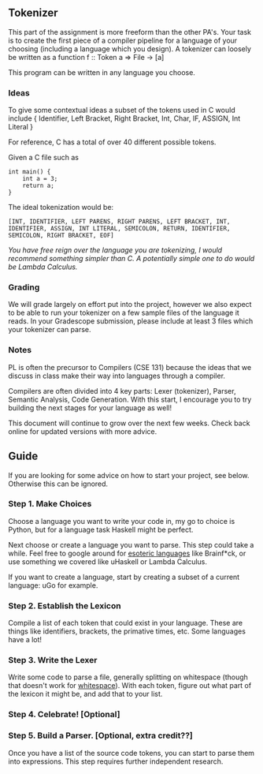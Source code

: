 ## Tokenizer

This part of the assignment is more freeform than the other PA's.
Your task is to create the first piece of a compiler pipeline for a language of your choosing (including a language which you design). 
A tokenizer can loosely be written as a function f :: Token a => File -> [a]

This program can be written in any language you choose.

### Ideas

To give some contextual ideas a subset of the tokens used in C would include \{ Identifier, Left Bracket, Right Bracket, Int, Char, IF, ASSIGN, Int Literal \}

For reference, C has a total of over 40 different possible tokens. 

Given a C file such as

```
int main() {
    int a = 3;
    return a;
}
```

The ideal tokenization would be:

```
[INT, IDENTIFIER, LEFT PARENS, RIGHT PARENS, LEFT BRACKET, INT, IDENTIFIER, ASSIGN, INT LITERAL, SEMICOLON, RETURN, IDENTIFIER, SEMICOLON, RIGHT BRACKET, EOF]
```


*You have free reign over the language you are tokenizing, I would recommend something simpler than C. A potentially simple one to do would be Lambda Calculus.*

### Grading

We will grade largely on effort put into the project, however we also expect to be able to run your tokenizer on a few sample files of the language it reads. In your Gradescope submission, please include at least 3 files which your tokenizer can parse.

### Notes

PL is often the precursor to Compilers (CSE 131) because the ideas that we discuss in class make their way into languages through a compiler.

Compilers are often divided into 4 key parts: Lexer (tokenizer), Parser, Semantic Analysis, Code Generation. With this start, I encourage you to try building the next stages for your language as well!

This document will continue to grow over the next few weeks. Check back online for updated versions with more advice.


## Guide

If you are looking for some advice on how to start your project, see below. Otherwise this can be ignored.

### Step 1. Make Choices

Choose a language you want to write your code in, my go to choice is Python, but for a language task Haskell might be perfect.

Next choose or create a language you want to parse. This step could take a while. 
Feel free to google around for [esoteric languages](https://en.wikipedia.org/wiki/Esoteric_programming_language) like Brainf\*ck, 
or use something we covered like uHaskell or Lambda Calculus. 

If you want to create a language, start by creating a subset of a current language: uGo for example.

### Step 2. Establish the Lexicon

Compile a list of each token that could exist in your language.
These are things like identifiers, brackets, the primative times, etc. Some languages have a lot!

### Step 3. Write the Lexer

Write some code to parse a file, generally splitting on whitespace (though that doesn't work for [whitespace](https://en.wikipedia.org/wiki/Esoteric_programming_language#whitespace)).
With each token, figure out what part of the lexicon it might be, and add that to your list.

### Step 4. Celebrate! [Optional]


### Step 5. Build a Parser. [Optional, extra credit??]

Once you have a list of the source code tokens, you can start to parse them into expressions.
This step requires further independent research.
